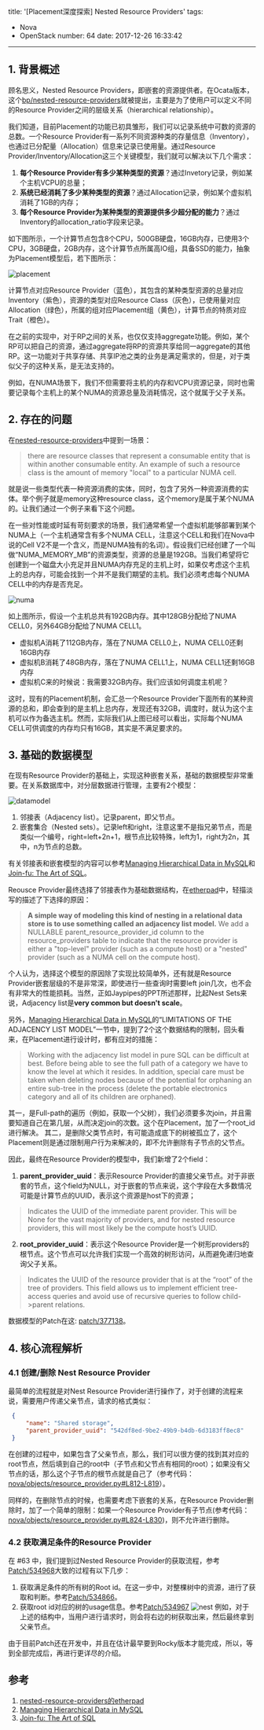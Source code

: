 title: '[Placement深度探索] Nested Resource Providers'
tags:
  - Nova
  - OpenStack
number: 64
date: 2017-12-26 16:33:42
---

## 1. 背景概述
顾名思义，Nested Resource Providers，即嵌套的资源提供者。在Ocata版本，这个[bp/nested-resource-providers](https://specs.openstack.org/openstack/nova-specs/specs/ocata/approved/nested-resource-providers.html)就被提出，主要是为了使用户可以定义不同的Resource Provider之间的层级关系（hierarchical relationship）。

我们知道，目前Placement的功能已初具雏形，我们可以记录系统中可数的资源的总数。一个Resource Provider有一系列不同资源种类的存量信息（Inventory），也通过已分配量（Allocation）信息来记录已使用量。通过Resource Provider/Inventory/Allocation这三个关键模型，我们就可以解决以下几个需求：

1.  **每个Resource Provider有多少某种类型的资源**？通过Invetory记录，例如某个主机VCPU的总量；
2.  **系统已经消耗了多少某种类型的资源**？通过Allocation记录，例如某个虚拟机消耗了1GB的内存；
3.  **每个Resource Provider为某种类型的资源提供多少超分配的能力**？通过Inventory的allocation_ratio字段来记录。

如下图所示，一个计算节点包含8个CPU，500GB硬盘，16GB内存，已使用3个CPU，3GB硬盘，2GB内存，这个计算节点所属高IO组，具备SSD的能力，抽象为Placement模型后，若下图所示：

![placement](https://user-images.githubusercontent.com/1736354/35139070-699e3be0-fd2c-11e7-8172-20f2cdb6671f.jpg)

计算节点对应Resource Provider（蓝色），其包含的某种类型资源的总量对应Inventory（紫色），资源的类型对应Resource Class（灰色），已使用量对应Allocation（绿色），所属的组对应Placement组（黄色），计算节点的特质对应Trait（橙色）。

在之前的实现中，对于RP之间的关系，也仅仅支持aggregate功能。例如，某个RP可以把自己的资源，通过aggregate将RP的资源共享给同一aggregate的其他RP。这一功能对于共享存储、共享IP池之类的业务是满足需求的，但是，对于类似父子的这种关系，是无法支持的。

例如，在NUMA场景下，我们不但需要将主机的内存和VCPU资源记录，同时也需要记录每个主机上的某个NUMA的资源总量及消耗情况，这个就属于父子关系。

## 2. 存在的问题
在[nested-resource-providers][1]中提到一场景：

[1]: https://etherpad.openstack.org/p/nested-resource-providers  "nested-resource-providers的etherpad"

> there are resource classes that represent a consumable entity that is within another consumable entity. An example of such a resource class is the amount of memory "local" to a particular NUMA cell.

就是说一些类型代表一种资源消费的实体，同时，包含了另外一种资源消费的实体。举个例子就是memory这种resource class，这个memory是属于某个NUMA的。让我们通过一个例子来看下这个问题。

在一些对性能或时延有苛刻要求的场景，我们通常希望一个虚拟机能够部署到某个NUMA上（一个主机通常含有多个NUMA CELL，注意这个CELL和我们在Nova中说的Cell V2不是一个含义，而是NUMA独有的名词）。假设我们已经创建了一个叫做“NUMA_MEMORY_MB”的资源类型，资源的总量是192GB。当我们希望将它创建到一个磁盘大小充足并且NUMA内存充足的主机上时，如果仅考虑这个主机上的总内存，可能会找到一个并不是我们期望的主机。我们必须考虑每个NUMA CELL中的内存是否充足。

![numa](https://user-images.githubusercontent.com/1736354/35147337-321bf046-fd49-11e7-8814-3f256b4d02ad.jpg)

如上图所示，假设一个主机总共有192GB内存。其中128GB分配给了NUMA CELL0，另外64GB分配给了NUMA CELL1。

* 虚拟机A消耗了112GB内存，落在了NUMA CELL0上，NUMA CELL0还剩16GB内存
* 虚拟机B消耗了48GB内存，落在了NUMA CELL1上，NUMA CELL1还剩16GB内存
* 虚拟机C来的时候说：我需要32GB内存。我们应该如何调度主机呢？

这时，现有的Placement机制，会汇总一个Resource Provider下面所有的某种资源的总和，即会查到的是主机上总内存，发现还有32GB，调度时，就认为这个主机可以作为备选主机。然而，实际我们从上图已经可以看出，实际每个NUMA CELL可供调度的内存均只有16GB，其实是不满足要求的。



## 3. 基础的数据模型
在现有Resource Provider的基础上，实现这种嵌套关系，基础的数据模型非常重要。在关系数据库中，对分层数据进行管理，主要有2个模型：

![datamodel](https://user-images.githubusercontent.com/1736354/35257252-264f5338-0033-11e8-9fb3-bc25d5d7c353.jpg)

1. 邻接表（Adjacency list）。记录parent，即父节点。
2. 嵌套集合（Nested sets）。记录left和right，注意这里不是指兄弟节点，而是类似一个编号，right=left+2n+1，根节点比较特殊，left为1，right为2n，其中，n为节点的总数。

有关邻接表和嵌套模型的内容可以参考[Managing Hierarchical Data in MySQL][2]和[Join-fu: The Art of SQL][3]。

[2]: http://mikehillyer.com/articles/managing-hierarchical-data-in-mysql/ "Managing Hierarchical Data in MySQL"
[3]: http://joinfu.com/presentations/joinfu/joinfu_part_two.pdf "Join-fu: The Art of SQL"

Reousce Provider最终选择了邻接表作为基础数据结构，在[etherpad][2]中，轻描淡写的描述了下选择的原因：

> **A simple way of modeling this kind of nesting in a relational data store is to use something called an adjacency list model.** We add a NULLABLE parent_resource_provider_id column to the resource_providers table to indicate that the resource provider is either a "top-level" provider (such as a compute host) or a "nested" provider (such as a NUMA cell on the compute host).

个人认为，选择这个模型的原因除了实现比较简单外，还有就是Resource Provider嵌套层级的不是非常深，即使进行一些查询时需要left join几次，也不会有非常大的性能损耗。当然，正如Jaypipes的PPT所述那样，比起Nest Sets来说，Adjacency list是**very common but doesn't scale**。 

另外，[Managing Hierarchical Data in MySQL][2]的“LIMITATIONS OF THE ADJACENCY LIST MODEL”一节中，提到了2个这个数据结构的限制，回头看来，在Placement进行设计时，都有应对的措施：
> Working with the adjacency list model in pure SQL can be difficult at best. Before being able to see the full path of a category we have to know the level at which it resides. In addition, special care must be taken when deleting nodes because of the potential for orphaning an entire sub-tree in the process (delete the portable electronics category and all of its children are orphaned). 

其一，是Full-path的遍历（例如，获取一个父树），我们必须要多次join，并且需要知道自己在第几层，从而决定join的次数。这个在Placement，加了一个root_id进行解决。
其二，是删除父类节点时，有可能造成底下的树被孤立了，这个Placement则是通过限制用户行为来解决的，即不允许删除有子节点的父节点。

因此，最终在Resource Provider的模型中，我们新增了2个field：
1. **parent_provider_uuid**：表示Resource Provider的直接父亲节点。对于非嵌套的节点，这个field为NULL，对于嵌套的节点来说，这个字段在大多数情况可能是计算节点的UUID，表示这个资源是host下的资源；
> Indicates the UUID of the immediate parent provider. This will be None for the vast majority of providers, and for nested resource providers, this will most likely be the compute host’s UUID.
2. **root_provider_uuid**：表示这个Resource Provider是一个树形providers的根节点。这个节点可以允许我们实现一个高效的树形访问，从而避免递归地查询父子关系。
> Indicates the UUID of the resource provider that is at the “root” of the tree of providers. This field allows us to implement efficient tree-access queries and avoid use of recursive queries to follow child->parent relations.

数据模型的Patch在这: [patch/377138](https://review.openstack.org/#/c/377138)。

## 4. 核心流程解析
### 4.1 创建/删除 Nest Resource Provider
最简单的流程就是对Nest Resource Provider进行操作了，对于创建的流程来说，需要用户传递父亲节点，请求的格式类似：
```json
 {
     "name": "Shared storage",
     "parent_provider_uuid": "542df8ed-9be2-49b9-b4db-6d3183ff8ec8"
 }
```
在创建的过程中，如果包含了父亲节点，那么，我们可以很方便的找到其对应的root节点，然后填到自己的root中（子节点和父节点有相同的root）；如果没有父节点的话，那么这个子节点的根节点就是自己了（参考代码：[nova/objects/resource_provider.py#L812-L819](https://github.com/openstack/nova/blob/85a957dcd9c2e3dc8ed03f7e1f88a535bcced7f7/nova/objects/resource_provider.py#L812-L819)）。

同样的，在删除节点的时候，也需要考虑下嵌套的关系，在Resource Provider删除时，加了一个简单的限制：如果一个Resource Provider有子节点(参考代码：[nova/objects/resource_provider.py#L824-L830](https://github.com/openstack/nova/blob/85a957dcd9c2e3dc8ed03f7e1f88a535bcced7f7/nova/objects/resource_provider.py#L824-L830))，则不允许进行删除。

### 4.2 获取满足条件的Resource Provider
在 #63 中，我们提到过Nested Resource Provider的获取流程，参考[Patch/534968](https://review.openstack.org/#/c/534968)大致的过程有以下几步：
1. 获取满足条件的所有树的Root id。在这一步中，对整棵树中的资源，进行了获取和判断。参考[Patch/534866](https://review.openstack.org/#/c/534866)。
2. 获取root id对应的树的usage信息。参考[Patch/534967](https://review.openstack.org/#/c/534967)
![nest](https://user-images.githubusercontent.com/1736354/35499685-69550382-050e-11e8-8350-7e5b7d2d2391.jpg)
例如，对于上述的结构中，当用户进行请求时，则会将右边的树获取出来，然后最终拿到父亲节点。

由于目前Patch还在开发中，并且在估计最早要到Rocky版本才能完成，所以，等到全部完成后，再进行更详尽的介绍。

## 参考

1. [nested-resource-providers的etherpad][1]
2. [Managing Hierarchical Data in MySQL][2]
3. [Join-fu: The Art of SQL][3]